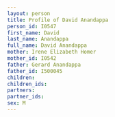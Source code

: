 ```yaml
---
layout: person
title: Profile of David Anandappa
person_id: I0547
first_name: David
last_name: Anandappa
full_name: David Anandappa
mother: Irene Elizabeth Homer
mother_id: I0542
father: Gerard Anandappa
father_id: I500045
children:
children_ids:
partners:
partner_ids:
sex: M
---
```


